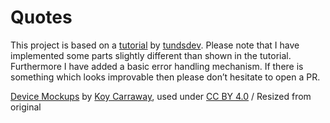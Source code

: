 # Quotes
 
This project is based on a [tutorial](https://www.youtube.com/watch?v=wRmaiEPk03Y) by [tundsdev](https://www.youtube.com/channel/UC7AuV86ZjR3YaEdb5USNvWQ). 
Please note that I have implemented some parts slightly different than shown in the tutorial. Furthermore I have added a basic error handling mechanism. If there is something which looks improvable then please don’t hesitate to open a PR.


[Device Mockups](https://www.figma.com/community/file/775789888359782610) by [Koy Carraway](https://www.figma.com/@koy), used under [CC BY 4.0](https://creativecommons.org/licenses/by/4.0/) / Resized from original
